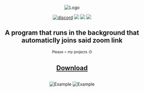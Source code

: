 <div align="center">
  <p>
    <img src="https://i.imgur.com/2KDO28g.png" title="Logo">
  </p>
  
  <p>
    <a href="https://discord.gg/GvEMJ9d"><img src="https://img.shields.io/badge/Discord-smashguns%236175-%237289DA?style=for-the-badge&logo=discord" alt="discord"/></a>
    <img src="https://img.shields.io/github/stars/smashie420/Zoom-Joiner?style=for-the-badge">
    <img src="https://img.shields.io/github/license/smashie420/Zoom-Joiner?style=for-the-badge">
    <img src="https://img.shields.io/bitbucket/issues-raw/smashie420/Zoom-Joiner?style=for-the-badge">
    
  </p>
  <p style="text-align: center;">
    <h2>A program that runs in the background that automaticlly joins said zoom link</h2>
    <small>Please ⭐ my projects :D</small>
    <h2><a href="https://github.com/smashie420/Zoom-Joiner/releases/tag/V1">Download</a></h2>
    
  </p>
</div>
<div style="display:flex; justify-content: space-around; flex-direction:collum"> 
  <p>
    <img src="https://i.imgur.com/gPD8Yk0.png" title="Example">
    <img src="https://i.imgur.com/KYpYnb9.png" title="Example">
  </p>
 </div>
